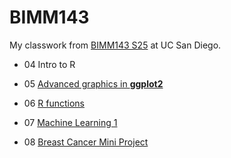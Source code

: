 # BIMM143
My classwork from [BIMM143 S25](https://bioboot.github.io/bimm143_S25/) at UC San Diego.

- 04 Intro to R

- 05 [Advanced graphics in **ggplot2**](https://github.com/ZoeJ68/bimm143_github/blob/main/class05/class05.md)

- 06 [R functions](https://github.com/ZoeJ68/bimm143_github/blob/main/class06/BIMM%20143%20Class%206.md)

- 07 [Machine Learning 1](https://github.com/ZoeJ68/bimm143_github/blob/main/class07/BIMM%20143%20Class%207%20Lab.md)

- 08 [Breast Cancer Mini Project](https://github.com/ZoeJ68/bimm143_github/blob/main/class08/BIMM%20143%20Lab%208%20Mini%20Project.md)
